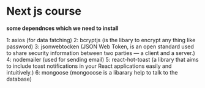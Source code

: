 # Next js course

**some dependnces which we need to install**

1: axios (for data fatching)
2: bcryptjs (is the libary to encrypt any thing like password)
3: jsonwebtocken (JSON Web Token, is an open standard used to share security information between two parties — a client and a server.)
4: nodemailer (used for sending email)
5: react-hot-toast (a library that aims to include toast notifications in your React applications easily and intuitively.)
6: mongoose (mongooose is a libarary help to talk to the database)